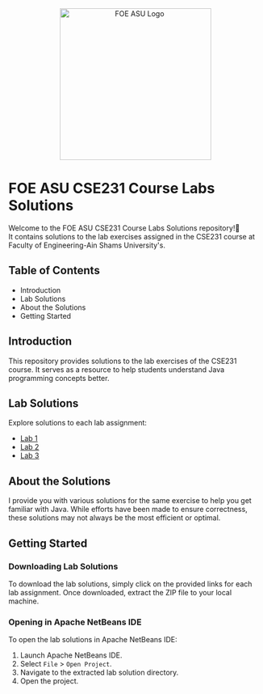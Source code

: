 <div align="center">
  <img src="https://i.imgur.com/RKTSGKg.png" alt="FOE ASU Logo" width="300"/>
</div>

# FOE ASU CSE231 Course Labs Solutions

Welcome to the FOE ASU CSE231 Course Labs Solutions repository!🚀  
It contains solutions to the lab exercises assigned in the CSE231 course at Faculty of Engineering-Ain Shams University's.

## Table of Contents

- Introduction
- Lab Solutions
- About the Solutions
- Getting Started

## Introduction

This repository provides solutions to the lab exercises of the CSE231 course. It serves as a resource to help students understand Java programming concepts better.

## Lab Solutions

Explore solutions to each lab assignment:

- [Lab 1](https://ssgithub.com/A-Ashraf255/CSE231/tree/master/Labs%20Solutions/Lab1)
- [Lab 2](https://ssgithub.com/A-Ashraf255/CSE231/tree/master/Labs%20Solutions/Lab2)
- [Lab 3](https://ssgithub.com/A-Ashraf255/CSE231/tree/master/Labs%20Solutions/Lab3)

## About the Solutions

I provide you with various solutions for the same exercise to help you get familiar with Java. While efforts have been made to ensure correctness, these solutions may not always be the most efficient or optimal.

## Getting Started

### Downloading Lab Solutions

To download the lab solutions, simply click on the provided links for each lab assignment. Once downloaded, extract the ZIP file to your local machine.

### Opening in Apache NetBeans IDE

To open the lab solutions in Apache NetBeans IDE:

1. Launch Apache NetBeans IDE.
2. Select `File` > `Open Project`.
3. Navigate to the extracted lab solution directory.
4. Open the project.
